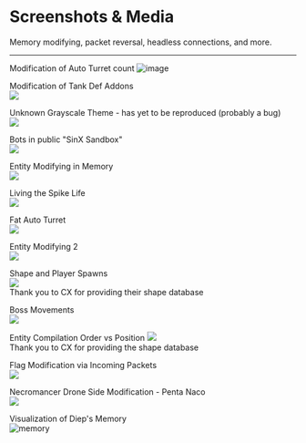 # Screenshots & Media

Memory modifying, packet reversal, headless connections, and more.

---

Modification of Auto Turret count
![image](https://user-images.githubusercontent.com/79597906/128451988-cf5b430d-5a21-4da8-8f19-eff37b8833b5.png)  

Modification of Tank Def Addons  
![](https://user-images.githubusercontent.com/79597906/128451970-420113a0-1071-45a1-9812-7e7ebc58bf2b.png)  

Unknown Grayscale Theme - has yet to be reproduced (probably a bug)  
![](https://user-images.githubusercontent.com/79597906/128451944-3662e9f1-38d0-485a-8480-378902e3f4bb.png)  

Bots in public "SinX Sandbox"  
![](https://user-images.githubusercontent.com/79597906/128451908-dfa05682-dee8-47de-a2a4-9e95b68db2cb.png)  

Entity Modifying in Memory  
![](https://user-images.githubusercontent.com/79597906/128451880-b2649e00-8734-4078-bf12-d90f8a2413c6.png)  

Living the Spike Life  
![](https://user-images.githubusercontent.com/79597906/128451856-586980ee-161a-4e6f-96e0-8d148f35a34e.png)  

Fat Auto Turret  
![](https://user-images.githubusercontent.com/79597906/128451798-af4ad698-8cc5-4832-9557-b7fe3053fb24.png)   

Entity Modifying 2  
![](https://user-images.githubusercontent.com/79597906/128452134-c25a9aed-75e9-4a95-b68b-9286a3c7d197.png)  

Shape and Player Spawns  
![](https://user-images.githubusercontent.com/79597906/128452274-ac114e9f-178d-4d8d-a70c-fd08d4e216d0.png)  
Thank you to CX for providing their shape database

Boss Movements  
![](https://user-images.githubusercontent.com/79597906/128452342-215a304c-3964-4fab-8320-8a76c48e1904.png)  

Entity Compilation Order vs Position
![](https://user-images.githubusercontent.com/79597906/128452399-92d0209e-f1b6-42d0-9649-455bdadb104b.png)  
Thank you to CX for providing the shape database  

Flag Modification via Incoming Packets  
![](https://user-images.githubusercontent.com/79597906/128452904-1f5e476c-9fb4-48f5-99ff-037dce4fb2db.png)  

Necromancer Drone Side Modification - Penta Naco  
![](https://user-images.githubusercontent.com/79597906/155915385-19cad318-36a2-4b18-aeef-deee43a2b762.png)  

Visualization of Diep's Memory  
![memory](https://user-images.githubusercontent.com/79597906/151162261-c0fa6cb8-4237-47b0-bc79-eec1370e3f62.png)
